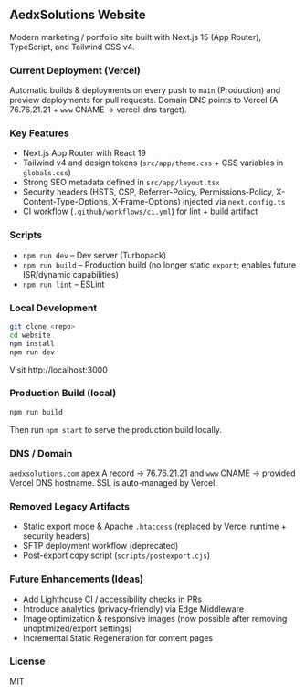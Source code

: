 ## AedxSolutions Website

Modern marketing / portfolio site built with Next.js 15 (App Router), TypeScript, and Tailwind CSS v4.

### Current Deployment (Vercel)
Automatic builds & deployments on every push to `main` (Production) and preview deployments for pull requests. Domain DNS points to Vercel (A 76.76.21.21 + `www` CNAME → vercel-dns target).

### Key Features
- Next.js App Router with React 19
- Tailwind v4 and design tokens (`src/app/theme.css` + CSS variables in `globals.css`)
- Strong SEO metadata defined in `src/app/layout.tsx`
- Security headers (HSTS, CSP, Referrer-Policy, Permissions-Policy, X-Content-Type-Options, X-Frame-Options) injected via `next.config.ts`
- CI workflow (`.github/workflows/ci.yml`) for lint + build artifact

### Scripts
- `npm run dev` – Dev server (Turbopack)
- `npm run build` – Production build (no longer static `export`; enables future ISR/dynamic capabilities)
- `npm run lint` – ESLint

### Local Development
```bash
git clone <repo>
cd website
npm install
npm run dev
```
Visit http://localhost:3000

### Production Build (local)
```bash
npm run build
```
Then run `npm start` to serve the production build locally.

### DNS / Domain
`aedxsolutions.com` apex A record → 76.76.21.21 and `www` CNAME → provided Vercel DNS hostname. SSL is auto-managed by Vercel.

### Removed Legacy Artifacts
- Static export mode & Apache `.htaccess` (replaced by Vercel runtime + security headers)
- SFTP deployment workflow (deprecated)
- Post-export copy script (`scripts/postexport.cjs`)

### Future Enhancements (Ideas)
- Add Lighthouse CI / accessibility checks in PRs
- Introduce analytics (privacy-friendly) via Edge Middleware
- Image optimization & responsive images (now possible after removing unoptimized/export settings)
- Incremental Static Regeneration for content pages

### License
MIT

